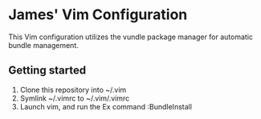 # James' Vim Configuration

This Vim configuration utilizes the vundle package manager for automatic bundle management.

## Getting started

1. Clone this repository into ~/.vim
2. Symlink ~/.vimrc to ~/.vim/.vimrc
3. Launch vim, and run the Ex command :BundleInstall
